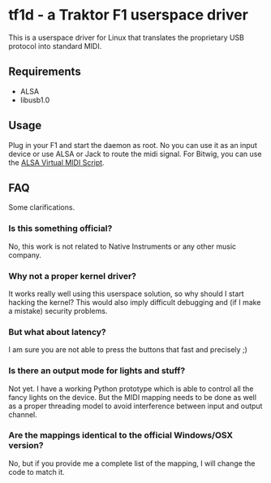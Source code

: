 # tf1d - a Traktor F1 userspace driver
This is a userspace driver for Linux that translates the proprietary USB protocol into standard MIDI.

## Requirements
 - ALSA
 - libusb1.0

## Usage
Plug in your F1 and start the daemon as root. No you can use it as an input device or use ALSA or Jack to route the midi signal. For Bitwig, you can use the [ALSA Virtual MIDI Script](http://www.bitwig.com/en/community/control_scripts/alsa/virtualmidi/virtualmidi_1.html).

## FAQ
Some clarifications.

### Is this something official?
No, this work is not related to Native Instruments or any other music company.

### Why not a proper kernel driver?
It works really well using this userspace solution, so why should I start hacking the kernel? This would also imply difficult debugging and (if I make a mistake) security problems.

### But what about latency?
I am sure you are not able to press the buttons that fast and precisely ;)

### Is there an output mode for lights and stuff?
Not yet. I have a working Python prototype which is able to control all the fancy lights on the device. But the MIDI mapping needs to be done as well as a proper threading model to avoid interference between input and output channel.

### Are the mappings identical to the official Windows/OSX version?
No, but if you provide me a complete list of the mapping, I will change the code to match it.

